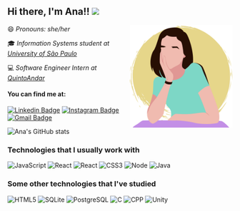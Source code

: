 ## Hi there, I'm Ana!! <img src="https://media.giphy.com/media/mGcNjsfWAjY5AEZNw6/giphy.gif" width="50">

<img align='right' src="https://github.com/anabcuelbas/anabcuelbas/blob/main/perfil.png" width="230">

😄 *Pronouns: she/her*

:mortar_board: *Information Systems student at <a href="https://www5.usp.br/">University of São Paulo</a>*

:computer: *Software Engineer Intern at <a href="https://www.quintoandar.com.br/">QuintoAndar</a>*

#### You can find me at:

[![Linkedin Badge](https://img.shields.io/badge/-Ana%20Cuelbas-blue?style=social&logo=Linkedin&logoColor=blue&link=https://www.linkedin.com/in/ana-beatriz-machado-cuelbas-127682191/)](https://www.linkedin.com/in/ana-beatriz-machado-cuelbas-127682191/)
[![Instagram Badge](https://img.shields.io/badge/-anabcuelbas-blue?style=social&logo=Instagram&link=https://www.instagram.com/anabcuelbas/)](https://www.instagram.com/anabcuelbas/)
[![Gmail Badge](https://img.shields.io/badge/-anabcuelbas@usp.br-c14438?style=social&logo=Gmail&logoColor=red&link=mailto:anabcuelbas@usp.br)](mailto:anabcuelbas@usp.br)

<!--
![Ana's most used languages](https://github-readme-stats.vercel.app/api/top-langs/?username=anabcuelbas&theme=nightowl&layout=compact&langs_count=6)
-->

![Ana's GitHub stats](https://github-readme-stats.vercel.app/api?username=anabcuelbas&theme=nightowl&show_icons=true&count_private=true&include_all_commits=true)

<!--
![Ana's GitHub streak](https://github-readme-streak-stats.herokuapp.com/?user=anabcuelbas&theme=nightowl&show_icons=true)
-->

### Technologies that I usually work with

![JavaScript](https://img.shields.io/badge/-JavaScript-44475a?style=for-the-badge&logo=javascript&logoColor=c38fe6)
![React](https://img.shields.io/badge/-React_Native-44475a?style=for-the-badge&logo=react&logoColor=c38fe6)
![React](https://img.shields.io/badge/-React-44475a?style=for-the-badge&logo=react&logoColor=c38fe6)
![CSS3](https://img.shields.io/badge/-CSS3-44475a?style=for-the-badge&logo=css3&logoColor=c38fe6)
![Node](https://img.shields.io/badge/-Node.js-44475a?style=for-the-badge&logo=node.js&logoColor=c38fe6)
![Java](https://img.shields.io/badge/-Java-44475a?style=for-the-badge&logo=java&logoColor=c38fe6)

### Some other technologies that I've studied

![HTML5](https://img.shields.io/badge/-HTML5-44475a?style=flat-square&logo=html5&logoColor=7dd7c6)
![SQLite](https://img.shields.io/badge/-SQLite-44475a?style=flat-square&logo=SQLite&logoColor=7dd7c6)
![PostgreSQL](https://img.shields.io/badge/-PostgreSQL-44475a?style=flat-square&logo=postgreSQL&logoColor=7dd7c6)
![C](https://img.shields.io/badge/-C-44475a?style=flat-square&logo=c%2B%2B&logoColor=7dd7c6)
![CPP](https://img.shields.io/badge/-C++-44475a?style=flat-square&logo=c%2B%2B&logoColor=7dd7c6)
![Unity](https://img.shields.io/badge/-Unity-44475a?style=flat-square&logo=unity&logoColor=7dd7c6)

<!--
Colors
#e6d68a
#7dd7c6
#c38fe6
#011627
-->
